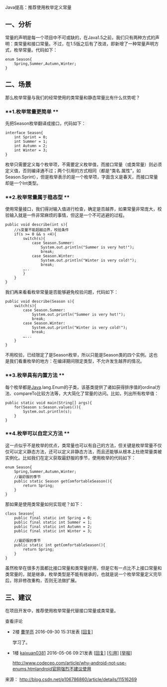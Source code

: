 Java提高：推荐使用枚举定义常量

## 一、分析 

常量的声明是每一个项目中不可或缺的，在Java1.5之前，我们只有两种方式的声明：类常量和接口常量。不过，在1.5版之后有了改进，即新增了一种常量声明方式，枚举常量。代码如下： 

```
enum Season{   
    Spring,Summer,Autumn,Winter;   
}   
```

## 二、场景 

那么枚举常量与我们的经常使用的类常量和静态常量比有什么优势呢？ 

### **1.枚举常量更简单 **

先把Season枚举翻译成接口，代码如下： 

```
interface Season{   
    int Sprint = 0;   
    int Summer = 1;   
    int Autumn = 2;   
    int Winter = 3;   
}   
```

枚举只需要定义每个枚举项，不需要定义枚举值，而接口常量（或类常量）则必须定义值，否则编译通不过；两个引用的方式相同（都是“类名.属性”，如Season.Sprint），但是枚举表示的是一个枚举项，字面含义是春天，而接口常量却是一个Int类型。 

### **2.枚举常量属于稳态型 **

使用常量接口，我们得对输入值进行检查，确定是否越界，如果常量非常庞大，校验输入就是一件非常麻烦的事情，但这是一个不可逃避的过程。 

```
public void describe(int s){   
    //s变量不能超越边界，校验条件   
    if(s >= 0 && s <4){   
        switch(s){   
            case Season.Summer:   
                System.out.println("Summer is very hot!");   
                break;   
            case Season.Winter:   
                System.out.println("Winter is very cold!");   
                break;   
        …..   
        }   
    }   
}  
```

我们再来看看枚举常量是否能够避免校验问题，代码如下： 

```
public void describe(Season s){   
    switch(s){   
        case Season.Summer:   
            System.out.println("Summer is very hot!");   
            break;   
        case Season.Winter:   
            System.out.println("Winter is very cold!");   
            break;   
        …...   
    }   
}   
```

不用校验，已经限定了是Season枚举，所以只能是Season类的四个实例。这也是我们看重枚举的地方：在编译期间限定类型，不允许发生越界的情况。 

### **3.枚举具有内置方法 **

每个枚举都是[Java](http://lib.csdn.net/base/javase).lang.Enum的子类，该基类提供了诸如获得排序值的ordinal方法、compareTo比较方法等，大大简化了常量的访问。比如，列出所有枚举值： 

```
public static void main(String[] args){   
    for(Season s:Season.values()){   
        System.out.println(s);   
    }   
}   
```

### **4.枚举可以自定义方法 **

这一点似乎不是枚举的优点，类常量也可以有自己的方法，但关键是枚举常量不仅仅可以定义静态方法，还可以定义非静态方法，而且还能够从根本上杜绝常量类被实例化。比如我们在定义获取最舒服的季节，使用枚举的代码如下： 

```
enum Season{   
    Spring,Summer,Autumn,Winter;   
    //最舒服的季节   
    public static Season getComfortableSeason(){   
        return Spring;   
    }   
}   
```

那如果是使用类常量如何实现呢？如下： 

```
class Season{   
    public final static int Spring = 0;   
    public final static int Summer = 1;   
    public final static int Autumn = 2;   
    public final static int Winter = 3;   
   
    //最舒服的季节   
    public static int getComfortableSeason(){   
        return Spring;   
    }   
}  
```

虽然枚举在很多方面都比接口常量和类常量好用，但是它有一点比不上接口常量和类常量的，就是继承，枚举类型是不能有继承的，也就是说一个枚举常量定义完毕后，除非修改重构，否则无法做扩展。 

## 三、建议 

在项目开发中，推荐使用枚举常量代替接口常量或类常量。 







查看评论

- 2楼 [曹学亮](http://blog.csdn.net/u012308971) 2016-09-30 15:31发表 [[回复\]](http://blog.csdn.net/p106786860/article/details/11516269#reply)



  学习了。


- 1楼 [kaixuan0381](http://blog.csdn.net/kaixuan0381) 2016-05-06 09:21发表 [[回复\]](http://blog.csdn.net/p106786860/article/details/11516269#reply) [[引用\]](http://blog.csdn.net/p106786860/article/details/11516269#quote) [[举报\]](http://blog.csdn.net/p106786860/article/details/11516269#report)



  http://www.codeceo.com/article/why-android-not-use-enums.htmlandroid官网强烈不建议使用

来源： <http://blog.csdn.net/p106786860/article/details/11516269>